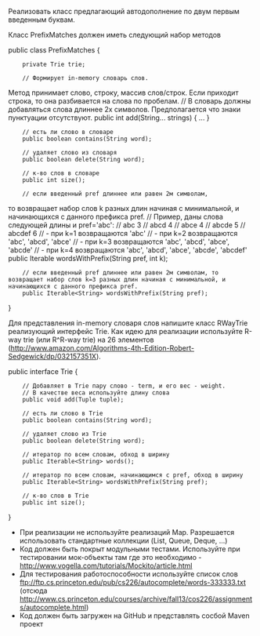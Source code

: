 Реализовать класс предлагающий автодополнение по двум первым введенным буквам.

Класс PrefixMatches должен иметь следующий набор методов

public class PrefixMatches {

        private Trie trie;

        // Формирует in-memory словарь слов. 
Метод принимает слово, строку, массив слов/строк. 
Если приходит строка, то она разбивается на слова по пробелам.
        // В словарь должны добавляться слова длиннее 2х символов. 
Предполагается что знаки пунктуации отсутствуют.
        public int add(String... strings) { ... }

        // есть ли слово в словаре
        public boolean contains(String word);

        // удаляет слово из словаря
        public boolean delete(String word);

        // к-во слов в словаре
        public int size();

        // если введенный pref длиннее или равен 2м символам, 
то возвращает набор слов k разных длин начиная с минимальной, и начинающихся с данного префикса pref.
        // Пример, даны слова следующей длины и pref='abc':
        // abc 3
        // abcd 4
        // abce 4
        // abcde 5
        // abcdef 6
        // - при k=1 возвращаются 'abc'
        // - при k=2 возвращаются 'abc', 'abcd', 'abce'
        // - при k=3 возвращаются 'abc', 'abcd', 'abce', 'abcde'
        // - при k=4 возвращаются 'abc', 'abcd', 'abce', 'abcde', 'abcdef'
        public Iterable<String> wordsWithPrefix(String pref, int k);

        // если введенный pref длиннее или равен 2м символам, то возвращает набор слов k=3 разных длин начиная с минимальной, и начинающихся с данного префикса pref.
        public Iterable<String> wordsWithPrefix(String pref);

}

Для представления in-memory словаря слов напишите класс RWayTrie реализующий интерфейс Trie.
Как идею для реализации используйте R-way trie (или R^R-way trie) на 26 элементов (http://www.amazon.com/Algorithms-4th-Edition-Robert-Sedgewick/dp/032157351X).

public interface Trie {

        // Добавляет в Trie пару слово - term, и его вес - weight.
        // В качестве веса используйте длину слова
        public void add(Tuple tuple);

        // есть ли слово в Trie
        public boolean contains(String word);

        // удаляет слово из Trie
        public boolean delete(String word);

        // итератор по всем словам, обход в ширину
        public Iterable<String> words();

        // итератор по всем словам, начинающимся с pref, обход в ширину
        public Iterable<String> wordsWithPrefix(String pref);

        // к-во слов в Trie
        public int size();

}

- При реализации не используйте реализаций Map. Разрешается использовать стандартные коллекции (List, Queue, Deque, ...)
- Код должен быть покрыт модульными тестами. Используйте при тестировании мок-объекты там где это необходимо - http://www.vogella.com/tutorials/Mockito/article.html
- Для тестирования работоспособности используйте список слов ftp://ftp.cs.princeton.edu/pub/cs226/autocomplete/words-333333.txt (отсюда http://www.cs.princeton.edu/courses/archive/fall13/cos226/assignments/autocomplete.html)
- Код должен быть загружен на GitHub и представлять сосбой Maven проект